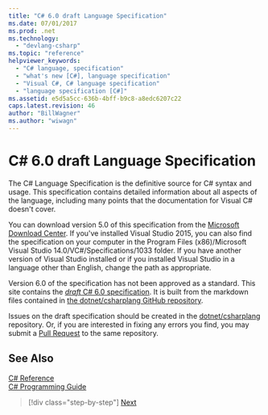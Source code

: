 ```yaml
---
title: "C# 6.0 draft Language Specification"
ms.date: 07/01/2017
ms.prod: .net
ms.technology: 
  - "devlang-csharp"
ms.topic: "reference"
helpviewer_keywords: 
  - "C# language, specification"
  - "what's new [C#], language specification"
  - "Visual C#, C# language specification"
  - "language specification [C#]"
ms.assetid: e5d5a5cc-636b-4bff-b9c8-a8edc6207c22
caps.latest.revision: 46
author: "BillWagner"
ms.author: "wiwagn"
---
```

# C# 6.0 draft Language Specification
The C# Language Specification is the definitive source for C# syntax and usage. This specification contains detailed information about all aspects of the language, including many points that the documentation for Visual C# doesn't cover.

You can download version 5.0 of this specification from the [Microsoft Download Center](http://www.microsoft.com/download/details.aspx?id=7029). If you've installed Visual Studio 2015, you can also find the specification on your computer in the Program Files (x86)/Microsoft Visual Studio 14.0/VC#/Specifications/1033 folder. If you have another version of Visual Studio installed or if you installed Visual Studio in a language other than English, change the path as appropriate.

Version 6.0 of the specification has not been approved as a standard. This site contains the [*draft* C# 6.0 specification](../../../../_csharplang/spec/introduction.md). It is built from the markdown files contained in [the dotnet/csharplang GitHub repository](https://github.com/dotnet/csharplang/blob/master/spec/README.md).

Issues on the draft specification should be created in the [dotnet/csharplang](https://github.com/dotnet/csharplang/issues) repository. Or, if you are interested
in fixing any errors you find, you may submit a [Pull Request](https://github.com/dotnet/csharplang/pulls) to the same repository.

## See Also  
 [C# Reference](../../language-reference/index.md)  
 [C# Programming Guide](../../programming-guide/index.md)

> [!div class="step-by-step"]
> [Next](../../../../_csharplang/spec/introduction.md)
